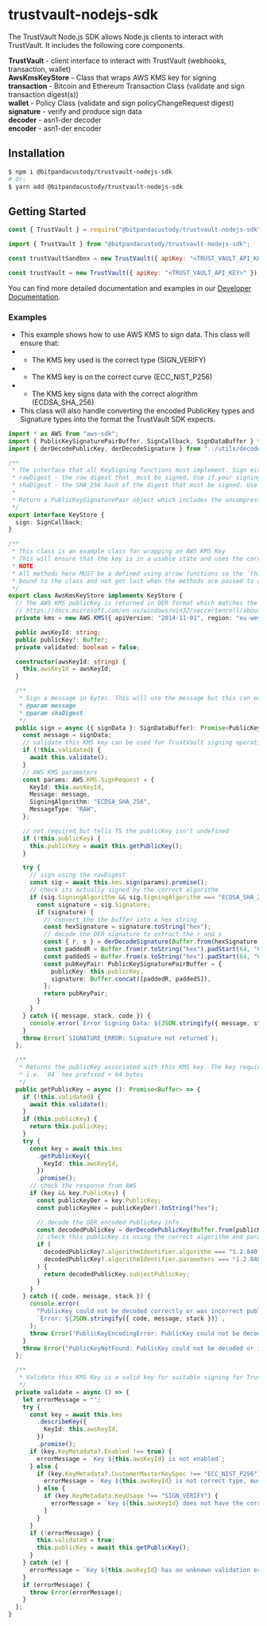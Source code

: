 # trustvault-nodejs-sdk

The TrustVault Node.js SDK allows Node.js clients to interact with TrustVault. It includes the following core components.

**TrustVault** - client interface to interact with TrustVault (webhooks, transaction, wallet)<br>
**AwsKmsKeyStore** - Class that wraps AWS KMS key for signing<br>
**transaction** - Bitcoin and Ethereum Transaction Class (validate and sign transaction digest(s))<br>
**wallet** - Policy Class (validate and sign policyChangeRequest digest)<br>
**signature** - verify and produce sign data<br>
**decoder** - asn1-der decoder<br>
**encoder** - asn1-der encoder

## Installation

```bash
$ npm i @bitpandacustody/trustvault-nodejs-sdk
# Or:
$ yarn add @bitpandacustody/trustvault-nodejs-sdk
```

## Getting Started

```javascript
const { TrustVault } = require("@bitpandacustody/trustvault-nodejs-sdk");

import { TrustVault } from "@bitpandacustody/trustvault-nodejs-sdk";

const trustVaultSandbox = new TrustVault({ apiKey: "<TRUST_VAULT_API_KEY>", environment: "sandbox" });

const trustVault = new TrustVault({ apiKey: "<TRUST_VAULT_API_KEY>" });
```

You can find more detailed documentation and examples in our [Developer Documentation](https://developer.bitpandacustody.com/).

### Examples

- This example shows how to use AWS KMS to sign data. This class will ensure that:
- - The KMS key used is the correct type (SIGN_VERIFY)
- - The KMS key is on the correct curve (ECC_NIST_P256)
- - The KMS key signs data with the correct alogrithm (ECDSA_SHA_256)
- This class will also handle converting the encoded PublicKey types and Signature types into the format the TrustVault SDK expects.

```ts
import * as AWS from "aws-sdk";
import { PublicKeySignaturePairBuffer, SignCallback, SignDataBuffer } from "../types";
import { derDecodePublicKey, derDecodeSignature } from "../utils/decoder/asn1-der";

/**
 * The interface that all KeySigning functions must implement. Sign either the  *ONE* of the digests most suitable to sign with your signing process
 * rawDigest - the raw digest that  must be signed. Use if your signing process only allows a raw digest.
 * shaDigest - the SHA_256 hash of the digest that must be signed. Use if your signing process can sign Hashed data
 *
 * Return a PublicKeySignaturePair object which includes the uncompressed public Key and the signature. The signature is the r and s values concateneated together
 */
export interface KeyStore {
  sign: SignCallback;
}

/**
 * This class is an example class for wrapping an AWS KMS Key
 * This will ensure that the key is in a usable state and uses the correct key signing alogrithm
 * NOTE:
 * All methods here MUST be a defined using arrow functions so the `this` context gets correctly
 * bound to the class and not get lost when the methods are passed to another function
 */
export class AwsKmsKeyStore implements KeyStore {
  // The AWS KMS publicKey is returned in DER format which matches the SubjectPublicKeyInfo of this ASN.1 spec
  // https://docs.microsoft.com/en-us/windows/win32/seccertenroll/about-asn-1-type-system
  private kms = new AWS.KMS({ apiVersion: "2014-11-01", region: "eu-west-1" });

  public awsKeyId: string;
  public publicKey?: Buffer;
  private validated: boolean = false;

  constructor(awsKeyId: string) {
    this.awsKeyId = awsKeyId;
  }

  /**
   * Sign a message in bytes. This will use the message but this can easily be swapped to sign the shaDigest. The method will be called by the TrustVault SDK when something needs signing
   * @param message
   * @param shaDigest
   */
  public sign = async ({ signData }: SignDataBuffer): Promise<PublicKeySignaturePairBuffer> => {
    const message = signData;
    // validate this KMS key can be used for TrustVault signing operations
    if (!this.validated) {
      await this.validate();
    }
    // AWS KMS parameters
    const params: AWS.KMS.SignRequest = {
      KeyId: this.awsKeyId,
      Message: message,
      SigningAlgorithm: "ECDSA_SHA_256",
      MessageType: "RAW",
    };

    // not required but tells TS the publicKey isn't undefined
    if (!this.publicKey) {
      this.publicKey = await this.getPublicKey();
    }

    try {
      // sign using the rawDigest
      const sig = await this.kms.sign(params).promise();
      // check its actually signed by the correct algorithm
      if (sig.SigningAlgorithm && sig.SigningAlgorithm === "ECDSA_SHA_256") {
        const signature = sig.Signature;
        if (signature) {
          // convert the the buffer into a hex string
          const hexSignature = signature.toString("hex");
          // decode the DER signature to extract the r and s
          const { r, s } = derDecodeSignature(Buffer.from(hexSignature, "hex"));
          const paddedR = Buffer.from(r.toString("hex").padStart(64, "0"), "hex");
          const paddedS = Buffer.from(s.toString("hex").padStart(64, "0"), "hex");
          const pubKeyPair: PublicKeySignaturePairBuffer = {
            publicKey: this.publicKey,
            signature: Buffer.concat([paddedR, paddedS]),
          };
          return pubKeyPair;
        }
      }
    } catch ({ message, stack, code }) {
      console.error(`Error Signing Data: ${JSON.stringify({ message, stack, code })}`);
    }
    throw Error(`SIGNATURE_ERROR: Signature not returned`);
  };

  /**
   * Returns the publicKey associated with this KMS key. The key required for TrustVault is in uncompressed format
   * i.e. `04` hex prefixed + 64 bytes
   */
  public getPublicKey = async (): Promise<Buffer> => {
    if (!this.validated) {
      await this.validate();
    }
    if (this.publicKey) {
      return this.publicKey;
    }
    try {
      const key = await this.kms
        .getPublicKey({
          KeyId: this.awsKeyId,
        })
        .promise();
      // check the response from AWS
      if (key && key.PublicKey) {
        const publicKeyDer = key.PublicKey;
        const publicKeyHex = publicKeyDer?.toString("hex");

        // decode the DER encoded PublicKey info
        const decodedPublicKey = derDecodePublicKey(Buffer.from(publicKeyHex, "hex"));
        // check this publicKey is using the correct algorithm and paramters otherwise it cannot be used for TrustVault
        if (
          decodedPublicKey?.algorithmIdentifier.algorithm === "1.2.840.10045.2.1" &&
          decodedPublicKey?.algorithmIdentifier.parameters === "1.2.840.10045.3.1.7"
        ) {
          return decodedPublicKey.subjectPublicKey;
        }
      }
    } catch ({ code, message, stack }) {
      console.error(
        "PublicKey could not be decoded correctly or was incorrect publicKey type\n",
        `Error: ${JSON.stringify({ code, message, stack })}`,
      );
      throw Error("PublicKeyEncodingError: PublicKey could not be decoded correctly or was not retrieved from AWS");
    }
    throw Error("PublicKeyNotFound: PublicKey could not be decoded or incorrect publicKey type");
  };

  /**
   * Validate this KMS Key is a valid key for suitable signing for TrustVault
   */
  private validate = async () => {
    let errorMessage = "";
    try {
      const key = await this.kms
        .describeKey({
          KeyId: this.awsKeyId,
        })
        .promise();
      if (key.KeyMetadata?.Enabled !== true) {
        errorMessage = `Key ${this.awsKeyId} is not enabled`;
      } else {
        if (key.KeyMetadata?.CustomerMasterKeySpec !== "ECC_NIST_P256") {
          errorMessage = `Key ${this.awsKeyId} is not correct type, must be ECC_NIST_P256 but is ${key.KeyMetadata?.CustomerMasterKeySpec}`;
        } else {
          if (key.KeyMetadata.KeyUsage !== "SIGN_VERIFY") {
            errorMessage = `Key ${this.awsKeyId} does not have the correct usage type.`;
          }
        }
      }
      if (!errorMessage) {
        this.validated = true;
        this.publicKey = await this.getPublicKey();
      }
    } catch (e) {
      errorMessage = `Key ${this.awsKeyId} has an unknown validation error: ${(e as Error).message}`;
    }
    if (errorMessage) {
      throw Error(errorMessage);
    }
  };
}
```
